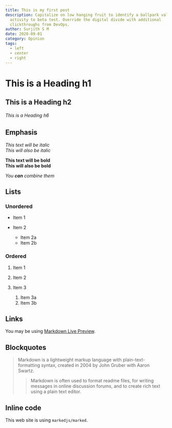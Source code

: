 ```yaml
---
title: This is my first post
description: Capitalize on low hanging fruit to identify a ballpark value added
  activity to beta test. Override the digital divide with additional
  clickthroughs from DevOps.
author: Surjith S M
date: 2020-09-01
category: Opinion
tags:
  - left
  - center
  - right
---
```

# This is a Heading h1

## This is a Heading h2

###### This is a Heading h6

## Emphasis

*This text will be italic*\
*This will also be italic*

**This text will be bold**\
**This will also be bold**

*You **can** combine them*

## Lists

### Unordered

* Item 1
* Item 2

  * Item 2a
  * Item 2b

### Ordered

1. Item 1
2. Item 2
3. Item 3

   1. Item 3a
   2. Item 3b

## Links

You may be using [Markdown Live Preview](https://markdownlivepreview.com/).

## Blockquotes

> Markdown is a lightweight markup language with plain-text-formatting syntax, created in 2004 by John Gruber with Aaron Swartz.
>
> > Markdown is often used to format readme files, for writing messages in online discussion forums, and to create rich text using a plain text editor.

## Inline code

This web site is using `markedjs/marked`.
